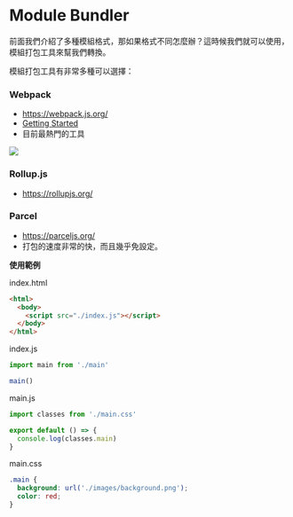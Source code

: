 # Module Bundler

前面我們介紹了多種模組格式，那如果格式不同怎麼辦？這時候我們就可以使用，模組打包工具來幫我們轉換。

模組打包工具有非常多種可以選擇：

### Webpack

- <https://webpack.js.org/>
- [Getting Started](https://webpack.js.org/guides/getting-started/)
- 目前最熱門的工具

![](https://raw.githubusercontent.com/alincode/modern-web-2019-modular-design/master/assets/webpack.png)

<!--
**相關線上教學影片**
- [Webpack Crash Course - YouTube](https://www.youtube.com/watch?v=lziuNMk_8eQ)
-->

### Rollup.js

- <https://rollupjs.org/>

### Parcel

- <https://parceljs.org/>
- 打包的速度非常的快，而且幾乎免設定。

**使用範例**

index.html

```html
<html>
  <body>
    <script src="./index.js"></script>
  </body>
</html>
```

index.js

```js
import main from './main'

main()
```

main.js

```js
import classes from './main.css'

export default () => {
  console.log(classes.main)
}
```

main.css

```css
.main {
  background: url('./images/background.png');
  color: red;
}
```

<!--
**相關線上教學影片**

- [Exploring The Parcel Application Bundler - YouTube](https://www.youtube.com/watch?v=DYZTFooDB24)
- [What Is Parcel? - YouTube](https://www.youtube.com/watch?v=ILHn43wsDv0)
- [Parcel ...the Webpack KILLER?! - YouTube](https://www.youtube.com/watch?v=b-6BeS-22yw)
-->
